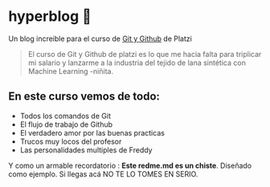 # hyperblog 💚

Un blog increible para el curso de [Git y Github](https://platzi.com/clases/1557-git-github/ "Git y Github") de Platzi
>El curso de Git y Github de platzi es lo que me hacia falta para triplicar mi salario y lanzarme a la industria del tejido de lana sintética con Machine Learning
> -niñita.

## En este curso vemos de todo:
* Todos los comandos de Git
* El flujo de trabajo de Github
* El verdadero amor por las buenas practicas
* Trucos muy locos del profesor 
* Las personalidades multiples de Freddy


Y como un armable recordatorio : **Este redme.md es un chiste**. Diseñado como ejemplo. Si llegas acá NO TE LO TOMES EN SERIO.

